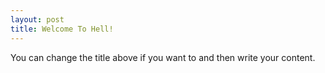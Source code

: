 ```yaml
---
layout: post
title: Welcome To Hell!
---
```

You can change the title above if you want to and then write your content.  
